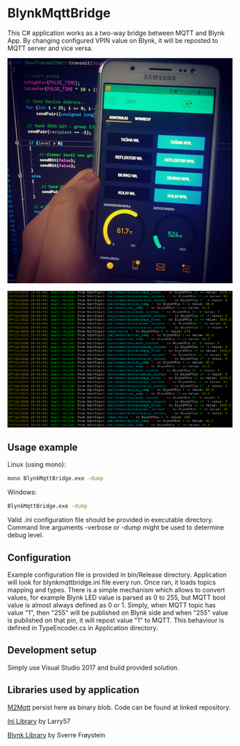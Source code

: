# BlynkMqttBridge

This C# application works as a two-way bridge between MQTT and Blynk App.
By changing configured VPIN value on Blynk, it will be reposted to MQTT server and vice versa.

![alt text](img/demo2.jpg ".. in action")

![alt text](img/demo2.png ".. in action")

## Usage example

Linux (using mono):

```sh
mono BlynkMqttBridge.exe -dump
```

Windows:

```sh
BlynkMqttBridge.exe -dump
```
Valid .ini configuration file should be provided in executable directory.
Command line arguments -verbose or -dump might be used to determine debug level.

## Configuration

Example configuration file is provided in bin/Release directory. Application will look for blynkmqttbridge.ini file every run.
Once ran, it loads topics mapping and types. There is a simple mechanism which allows to convert values, for example Blynk LED value is parsed as 0 to 255, but MQTT bool value is almost always defined as 0 or 1. Simply, when MQTT topic has value "1", then "255" will be published on Blynk side and when "255" value is published on that pin, it will repost value "1" to MQTT. This behaviour is defined in TypeEncoder.cs in Application directory.

## Development setup

Simply use Visual Studio 2017 and build provided solution.

## Libraries used by application

[M2Mqtt][m2mqtt] persist here as binary blob. Code can be found at linked repository.

[Ini Library][ini_library] by Larry57

[Blynk Library][blynk_library] by Sverre Frøystein 

<!-- Markdown link & img dfn's -->
[m2mqtt]: https://github.com/eclipse/paho.mqtt.m2mqtt
[blynk_library]: https://github.com/sverrefroy/BlynkLibrary
[ini_library]:https://gist.github.com/Larry57/5725301
